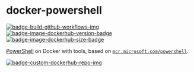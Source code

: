 # docker-powershell

[![badge-build-github-workflows-img][]][badge-build-github-workflows-src] [![badge-image-dockerhub-version-badge][]][badge-image-dockerhub-tags-src] [![badge-image-dockerhub-size-badge][]][badge-image-dockerhub-tags-src]

[badge-build-github-workflows-img]: https://github.com/joeltimothyoh/docker-powershell/actions/workflows/build.yml/badge.svg
[badge-build-github-workflows-src]: https://github.com/joeltimothyoh/docker-powershell/actions/workflows/build.yml
[badge-image-dockerhub-src]: https://hub.docker.com/r/joeltimothyoh/powershell
[badge-image-dockerhub-tags-src]: https://hub.docker.com/r/joeltimothyoh/powershell/tags
[badge-image-dockerhub-version-badge]: https://img.shields.io/docker/v/joeltimothyoh/powershell/latest?label=v<tag>&style=flat-square
[badge-image-dockerhub-size-badge]: https://img.shields.io/docker/image-size/joeltimothyoh/powershell/latest?style=flat-square
[badge-custom-dockerhub-repo-img]: https://img.shields.io/badge/docker%20hub-joeltimothyoh/powershell-blue.svg?logo=docker&logoColor=2596EC&color=29405B&label=&labelColor=&style=popout-square

[PowerShell](https://github.com/PowerShell/PowerShell#-powershell) on Docker with tools, based on [`mcr.microsoft.com/powershell`](https://hub.docker.com/_/microsoft-powershell).

[![badge-custom-dockerhub-repo-img][]][badge-image-dockerhub-src]
